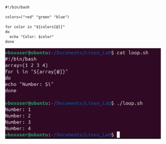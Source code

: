 ```
#!/bin/bash

colors=("red" "green" "blue")

for color in "${colors[@]}"
do
  echo "Color: $color"
done
```
![Code](https://github.com/boa3444/Linux_Lab/blob/999879618f40f4b87b4f2352cdb565ae56753fe2/images/for_loop.png)
